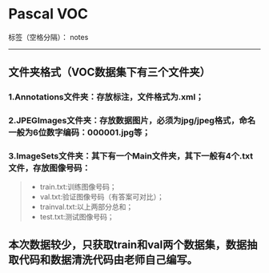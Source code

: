 ﻿# Pascal VOC

标签（空格分隔）： notes

---

## 文件夹格式（VOC数据集下有三个文件夹）
### 1.Annotations文件夹：存放标注，文件格式为.xml；
### 2.JPEGImages文件夹：存放数据图片，必须为jpg/jpeg格式，命名一般为6位数字编码：000001.jpg等；
### 3.ImageSets文件夹：其下有一个Main文件夹，其下一般有4个.txt文件，存放图像号码：
> * train.txt:训练图像号码；
> * val.txt:验证图像号码（有答案可对比）；
> * trainval.txt:以上两部分总和；
> * test.txt:测试图像号码；

## 本次数据较少，只获取train和val两个数据集，**数据抽取代码**和**数据清洗代码**由老师自己编写。




